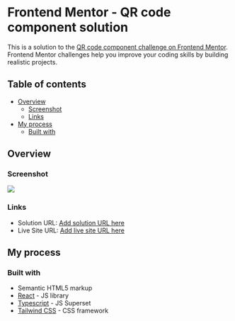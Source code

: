 # Frontend Mentor - QR code component solution

This is a solution to the [QR code component challenge on Frontend Mentor](https://www.frontendmentor.io/challenges/qr-code-component-iux_sIO_H). Frontend Mentor challenges help you improve your coding skills by building realistic projects.

## Table of contents

- [Overview](#overview)
  - [Screenshot](#screenshot)
  - [Links](#links)
- [My process](#my-process)
  - [Built with](#built-with)

## Overview

### Screenshot

![](./assets/images/solution-screenshot.png)

### Links

- Solution URL: [Add solution URL here](https://www.frontendmentor.io/solutions/qr-code-component-Ydao68qJkn)
- Live Site URL: [Add live site URL here](https://fem-qr-code-eight.vercel.app/)

## My process

### Built with

- Semantic HTML5 markup
- [React](https://reactjs.org/) - JS library
- [Typescript](https://www.typescriptlang.org/) - JS Superset
- [Tailwind CSS](https://tailwindcss.com/) - CSS framework
